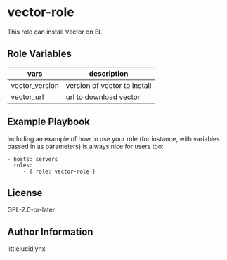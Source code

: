 vector-role
=========

This role can install Vector on EL

Role Variables
--------------

| vars | description |
|---|---|
| vector_version | version of vector to install |
| vector_url | url to download vector |

Example Playbook
----------------

Including an example of how to use your role (for instance, with variables passed in as parameters) is always nice for users too:

    - hosts: servers
      roles:
         - { role: vector-role }

License
-------

GPL-2.0-or-later

Author Information
------------------

littlelucidlynx
